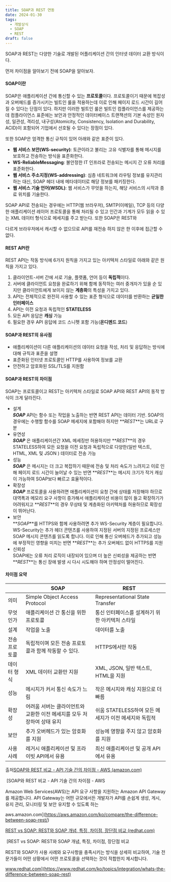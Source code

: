 ```yaml
---
title: SOAP과 REST 연동
date: 2024-01-30
tags:
  - 개발상식
  - SOAP
  - REST
draft: false
---
```

SOAP과 REST는 다양한 기술로 개발된 어플리케이션 간의 인터넷 데이터 교환 방식이다.

먼저 차이점을 알아보기 전에 SOAP을 알아보자.

#### **SOAP이란**

SOAP은 애플리케이션 간에 통신할 수 있는 **프로토콜**이다. 프로토콜이기 때문에 복잡성과 오버헤드를 증가시키는 빌트인 룰을 적용하는데 이로 인해 페이지 로드 시간이 길어질 수 있다는 단점이 있다. 하지만 이러한 빌트인 룰은 빌트인 컴플라이언스를 제공하는데 컴플라이언스 표준에는 보안과 안정적인 데이터베이스 트랜잭션의 기본 속성인 원자성, 일관성, 격리성, 내구성(Atomicity, Consistency, Isolation and Durability, ACID)이 포함되어 기업에서 선호될 수 있다는 장점이 있다.

또한 SOAP은 엄격한 통신 규칙이 있어 아래와 같은 표준이 있다.

-   **웹 서비스 보안(WS-security)**: 토큰이라고 불리는 고유 식별자를 통해 메시지를 보호하고 전송하는 방식을 표준화한다.
-   **WS-ReliableMessaging**: 불안정한 IT 인프라로 전송되는 메시지 간 오류 처리를 표준화한다.
-   **웹 서비스 주소지정(WS-addressing)**: 심층 네트워크에 라우팅 정보를 유지관리하는 대신, SOAP 헤더 내에 메타데이터로 해당 정보를 패키징한다.
-   **웹 서비스 기술 언어(WSDL)**: 웹 서비스가 무엇을 하는지, 해당 서비스의 시작과 종료 위치를 기술한다.

SOAP API로 전송되는 경우에는 HTTP(웹 브라우저), SMTP(이메일), TCP 등의 다양한 애플리케이션 레이어 프로토콜을 통해 처리될 수 있고 인간과 기계가 모두 읽을 수 있는 XML 데이터 형식으로 메세지를 주고 받는다. 또한 SOAP은 REST와

다르게 브라우저에서 캐시할 수 없으므로 API를 재전송 하지 않은 한 이후에 접근할 수 없다.

#### **REST API란**

REST API는 작동 방식에 6가지 원칙을 가지고 있는 아키텍처 스타일로 아래와 같은 원칙을 가지고 있다.

1.  클라이언트-서버 간에 서로 기술, 플랫폼, 언어 등이 **독립적**이다.
2.  서버에 클라이언트 요청을 완료하기 위해 함께 동작하는 여러 중개자가 있을 순 있지만 클라이언트에게 보이지 않는 **계층화**의 특성을 가지고 있다.
3.  API는 전체적으로 완전히 사용할 수 있는 표준 형식으로 데이터를 반환하는 **균일한 인터페이스**
4.  API는 이전 요청과 독립적인 **STATELESS**
5.  모든 API 응답은 **캐싱** 가능
6.  필요한 경우 API 응답에 코드 스니펫 포함 가능(**온디멘드 코드**)

#### **SOAP과 REST의 유사점**

-   애플리케이션이 다른 애플리케이션의 데이터 요청을 작성, 처리 및 응답하는 방식에 대해 규칙과 표준을 설명
-   표준화된 인터넷 프로토콜인 HTTP를 사용하여 정보를 교환
-   안전하고 암호화된 SSL/TLS를 지원함

#### **SOAP과 REST의 차이점**

SOAP는 프로토콜이고 REST는 아키텍처 스타일로 SOAP API와 REST API의 동작 방식이 크게 달라진다.

-   설계  
    **_SOAP_** API는 함수 또는 작업을 노출하는 반면 REST API는 데이터 기반. SOAP의 경우에는 수행할 함수를 SOAP 메세지에 포함해야 하지만 **_REST_**는 URL로 구분
-   유연성  
    **_SOAP_** 은 애플리케이션간 XML 메세징만 허용하지만 **_REST_**의 경우 STATELESS하여 모든 요청을 이전 요청과 독립적으로 다양한(일반 텍스트, HTML, XML 및 JSON ) 데이터로 전송 가능
-   성능  
    **_SOAP_** 은 메시지는 더 크고 복잡하기 때문에 전송 및 처리 속도가 느려지고 이로 인해 페이지 로드 시간이 늘어날 수 있는 반면 **_REST_**는 메시지 크기가 작거 캐싱이 가능하여 SOAP보다 빠르고 효율적이다.
-   확장성  
    **_SOAP_** 프로토콜을 사용하려면 애플리케이션이 요청 간에 상태를 저장해야 하므로 대역폭과 메모리 요구 사항이 증가해서 애플리케이션 비용이 많이 들고 확장하기가 어려워지고 **_REST_**의 경우 무상태 및 계층화된 아키텍처를 허용하므로 확장성이 뛰어난다.
-   보안  
    **_SOAP_**를 HTTPS와 함께 사용하려면 추가 WS-Security 계층이 필요합니다. WS-Security는 추가 헤더 콘텐츠를 사용하여 지정된 서버의 지정된 프로세스만 SOAP 메시지 콘텐츠를 읽도록 합니다. 이로 인해 통신 오버헤드가 추가되고 성능에 부정적인 영향을 미치는 반면 **_REST_**는 추가 오버헤드 없이 HTTPS를 지원
-   신뢰성  
    SOAP에는 오류 처리 로직이 내장되어 있으며 더 높은 신뢰성을 제공하는 반면 **_REST_**는 통신 장애 발생 시 다시 시도해야 하며 안정성이 떨어진다.

#### **차이점 요약**

|   | SOAP | REST |
| --- | --- | --- |
| 의미 | Simple Object Access Protocol | Representational State Transfer |
| 무엇인가 | 애플리케이션 간 통신을 위한 프로토콜 | 통신 인터페이스를 설계하기 위한 아키텍처 스타일 |
| 설계 | 작업을 노출 | 데이터를 노출 |
| 전송 프로토콜 | 독립적이며 모든 전송 프로토콜과 함께 작동할 수 있다. | HTTPS에서만 작동 |
| 데이터 형식 | XML 데이터 교환만 지원 | XML, JSON, 일반 텍스트, HTML을 지원 |
| 성능 | 메시지가 커서 통신 속도가 느림 | 작은 메시지와 캐싱 지원으로 더 빠름 |
| 확장성 | 어려움   서버는 클라이언트와 교환한 이전 메세지를 모두 저장하여 상태 유지 | 쉬움   STATELESS하여 모든 메세지가 이전 메세지와 독립적 |
| 보안 | 추가 오버헤드가 있는 암호화를 지원 | 성능에 영향을 주지 않고 암호화를 지원 |
| 사용 사례 | 레거시 애플리케이션 및 프라이빗 API에서 유용 | 최신 애플리케이션 및 공개 API에서 유용 |

출처[SOAP와 REST 비교 - API 기술 간의 차이점 - AWS (amazon.com)](https://aws.amazon.com/ko/compare/the-difference-between-soap-rest/)

 [SOAP와 REST 비교 - API 기술 간의 차이점 - AWS

Amazon Web Services(AWS)는 API 요구 사항을 지원하는 Amazon API Gateway를 제공합니다. API Gateway는 어떤 규모에서든 개발자가 API를 손쉽게 생성, 게시, 유지 관리, 모니터링 및 보안 유지할 수 있도록 하는

aws.amazon.com](https://aws.amazon.com/ko/compare/the-difference-between-soap-rest/)

[REST vs SOAP: REST와 SOAP 개념, 특징, 차이점, 장단점 비교 (redhat.com)](https://www.redhat.com/ko/topics/integration/whats-the-difference-between-soap-rest)

 [REST vs SOAP: REST와 SOAP 개념, 특징, 차이점, 장단점 비교

REST와 SOAP가 사용 사례와 요구사항을 충족시키는 방식을 상세히 비교하여, 기술 전문가들이 어떤 상황에서 어떤 프로토콜을 선택하는 것이 적합한지 제시합니다.

www.redhat.com](https://www.redhat.com/ko/topics/integration/whats-the-difference-between-soap-rest)